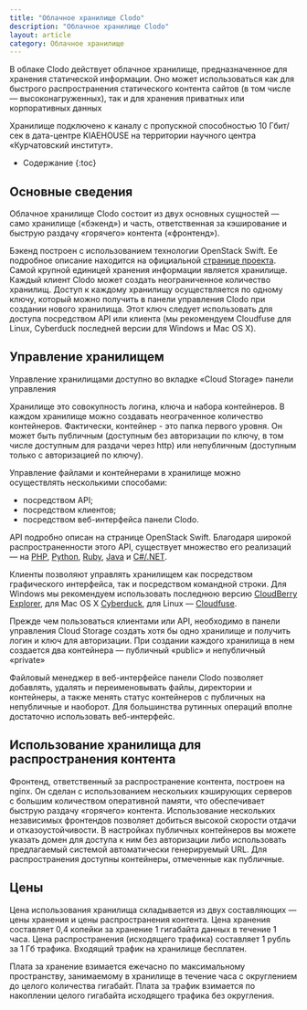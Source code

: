 ```yaml
---
title: "Облачное хранилище Clodo"
description: "Облачное хранилище Clodo"
layout: article
category: Облачное хранилище
---
```


В облаке Clodo действует облачное хранилище, предназначенное для хранения статической информации. Оно может использоваться как для быстрого распространения статического контента сайтов (в том числе — высоконагруженных), так и для хранения приватных или корпоративных данных

Хранилище подключено к каналу с пропускной способностью 10 Гбит/сек в дата-центре KIAEHOUSE на территории научного центра «Курчатовский институт».



* Содержание
{:toc}



Основные сведения
-----------------

Облачное хранилище Clodo состоит из двух основных сущностей — само хранилище («бэкенд») и часть, ответственная за кэширование и быструю раздачу «горячего» контента («фронтенд»).

Бэкенд построен с использованием технологии OpenStack Swift. Ее подробное описание находится на официальной [странице проекта](http://swift.openstack.org/). Самой крупной единицей хранения информации является хранилище. Каждый клиент Clodo может создать неограниченное количество хранилищ. Доступ к каждому хранилищу осуществляется по одному ключу, который можно получить в панели управления Clodo при создании нового хранилища. Этот ключ следует использовать для доступа посредством API или клиента (мы рекомендуем Cloudfuse для Linux, Cyberduck последней версии для Windows и Mac OS X).



Управление хранилищем
---------------------

Управление хранилищами доступно во вкладке «Cloud Storage» панели управления

Хранилище   это совокупность логина, ключа и набора контейнеров. В каждом хранилище можно создавать неограченное количество контейнеров. Фактически, контейнер - это папка первого уровня. Он может быть публичным (доступным без авторизации по ключу, в том числе   доступным для раздачи через http) или непубличным (доступным только с авторизацией по ключу).

Управление файлами и контейнерами в хранилище можно осуществлять несколькими способами:

* посредством API;
* посредством клиентов;
* посредством веб-интерфейса панели Clodo.

API подробно описан на странице OpenStack Swift. Благодаря широкой распространенности этого API, существует множество его реализаций — на [PHP](https://github.com/ClodoCorp/php-cloudfiles), [Python](https://github.com/rackspace/python-cloudfiles/tree), [Ruby](https://github.com/rackspace/ruby-cloudfiles/tree), [Java](https://github.com/rackspace/java-cloudfiles/tree) и [C#/.NET](https://github.com/rackspace/csharp-cloudfiles/tree).

Клиенты позволяют управлять хранилищем как посредством графического интерфейса, так и посредством командной строки. Для Windows мы рекомендуем использовать последнюю версию [CloudBerry Explorer](http://www.cloudberrylab.com/free-openstack-storage-explorer.aspx), для Mac OS X [Cyberduck](http://cyberduck.ch/), для Linux — [Cloudfuse](https://github.com/redbo/cloudfuse).

Прежде чем пользоваться клиентами или API, необходимо в панели управления Cloud Storage создать хотя бы одно хранилище и получить логин и ключ для авторизации. При создании каждого хранилища в нем создается два контейнера — публичный «public» и непубличный «private»

Файловый менеджер в веб-интерфейсе панели Clodo позволяет добавлять, удалять и переименовывать файлы, директории и контейнеры, а также менять статус контейнеров с публичных на непубличные и наоборот. Для большинства рутинных операций вполне достаточно использовать веб-интерфейс.



Использование хранилища для распространения контента
----------------------------------------------------

Фронтенд, ответственный за распространение контента, построен на nginx. Он сделан с использованием нескольких кэширующих серверов с большим количеством оперативной памяти, что обеспечивает быструю раздачу «горячего» контента. Использование нескольких независимых фронтендов позволяет добиться высокой скорости отдачи и отказоустойчивости. В настройках публичных контейнеров вы можете указать домен для доступа к ним без авторизации либо использовать предлагаемый системой автоматически генерируемый URL. Для распространения доступны контейнеры, отмеченные как публичные.



Цены
----

Цена использования хранилища складывается из двух составляющих — цены хранения и цены распространения контента. Цена хранения составляет 0,4 копейки за хранение 1 гигабайта данных в течение 1 часа. Цена распространения (исходящего трафика) составляет 1 рубль за 1 Гб трафика. Входящий трафик на хранилище бесплатен.

Плата за хранение взимается ежечасно по максимальному пространству, занимаемому в хранилище в течение часа с округлением до целого количества гигабайт. Плата за трафик взимается по накоплении целого гигабайта исходящего трафика без округления.

